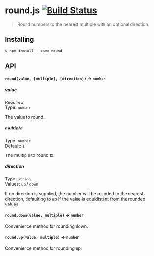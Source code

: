round.js [![Build Status](https://travis-ci.org/bendrucker/round.js.svg?branch=master)](https://travis-ci.org/bendrucker/round.js)
========

> Round numbers to the nearest multiple with an optional direction.

## Installing

```js
$ npm install --save round
```

## API

#### `round(value, [multiple], [direction])` -> `number`

##### value

*Required*  
Type: `number`

The value to round.

##### multiple

Type: `number`  
Default: `1`

The multiple to round to.

##### direction

Type: `string`  
Values: `up` / `down`

If no direction is supplied, the number will be rounded to the nearest direction, defaulting to up if the value is equidistant from the rounded values.

#### `round.down(value, multiple)` -> `number`

Convenience method for rounding down.

#### `round.up(value, multiple)` -> `number`

Convenience method for rounding up.
